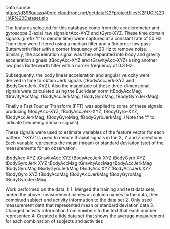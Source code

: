 Data source: https://d396qusza40orc.cloudfront.net/getdata%2Fprojectfiles%2FUCI%20HAR%20Dataset.zip

The features selected for this database come from the accelerometer and gyroscope 3-axial raw signals tAcc-XYZ and tGyro-XYZ. These time domain signals (prefix 't' to denote time) were captured at a constant rate of 50 Hz. Then they were filtered using a median filter and a 3rd order low pass Butterworth filter with a corner frequency of 20 Hz to remove noise. Similarly, the acceleration signal was then separated into body and gravity acceleration signals (tBodyAcc-XYZ and tGravityAcc-XYZ) using another low pass Butterworth filter with a corner frequency of 0.3 Hz.

Subsequently, the body linear acceleration and angular velocity were derived in time to obtain Jerk signals (tBodyAccJerk-XYZ and tBodyGyroJerk-XYZ). Also the magnitude of these three-dimensional signals were calculated using the Euclidean norm (tBodyAccMag, tGravityAccMag, tBodyAccJerkMag, tBodyGyroMag, tBodyGyroJerkMag).

Finally a Fast Fourier Transform (FFT) was applied to some of these signals producing fBodyAcc-XYZ, fBodyAccJerk-XYZ, fBodyGyro-XYZ, fBodyAccJerkMag, fBodyGyroMag, fBodyGyroJerkMag. (Note the 'f' to indicate frequency domain signals).

These signals were used to estimate variables of the feature vector for each pattern:
'-XYZ' is used to denote 3-axial signals in the X, Y and Z directions. Each variable represents the mean (mean) or standard deviation (std) of the measurements for an observation.

tBodyAcc XYZ tGravityAcc XYZ tBodyAccJerk XYZ tBodyGyro XYZ tBodyGyroJerk XYZ tBodyAccMag tGravityAccMag tBodyAccJerkMag tBodyGyroMag tBodyGyroJerkMag fBodyAcc XYZ fBodyAccJerk XYZ fBodyGyro XYZ fBodyAccMag fBodyAccJerkMag fBodyGyroMag fBodyGyroJerkMag

Work performed on the data, I: 1. Merged the training and test data sets, added the above measurement names as column names to the data, then combined subject and activity information to the data set 2. Only used measurement data that represented mean or standard deviation data 3. Changed activity information from numbers to the text that each number represented 4. Created a tidy data set that shows the average measurement for each combination of subjects and activities
